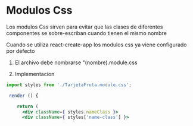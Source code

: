 # Modulos Css

Los modulos Css sirven para evitar que las clases de diferentes
componentes se sobre-escriban cuando tienen el mismo nombre

Cuando se utiliza react-create-app los modulos css ya viene configurado
por defecto

1. El archivo debe nombrarse "(nombre).module.css

2. Implementacion

```jsx
import styles from './TarjetaFruta.module.css';

 render () {    

    return (
      <div className={ styles.nameClass }>
      <div className={ styles['name-class'] }>
```